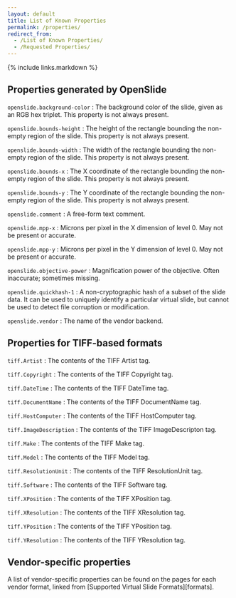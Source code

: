 ```yaml
---
layout: default
title: List of Known Properties
permalink: /properties/
redirect_from:
  - /List of Known Properties/
  - /Requested Properties/
---
```


{% include links.markdown %}

Properties generated by OpenSlide
---------------------------------

`openslide.background-color`
: The background color of the slide, given as an RGB hex triplet. This property
 is not always present.

`openslide.bounds-height`
: The height of the rectangle bounding the non-empty region of the slide.
This property is not always present.

`openslide.bounds-width`
: The width of the rectangle bounding the non-empty region of the slide.
This property is not always present.

`openslide.bounds-x`
: The X coordinate of the rectangle bounding the non-empty region of the slide.
This property is not always present.

`openslide.bounds-y`
: The Y coordinate of the rectangle bounding the non-empty region of the slide.
This property is not always present.

`openslide.comment`
: A free-form text comment.

`openslide.mpp-x`
: Microns per pixel in the X dimension of level 0.  May not be present or
accurate.

`openslide.mpp-y`
: Microns per pixel in the Y dimension of level 0.  May not be present or
accurate.

`openslide.objective-power`
: Magnification power of the objective.  Often inaccurate; sometimes missing.

`openslide.quickhash-1`
: A non-cryptographic hash of a subset of the slide data. It can be used
 to uniquely identify a particular virtual slide, but cannot be used
 to detect file corruption or modification.

`openslide.vendor`
: The name of the vendor backend.


Properties for TIFF-based formats
---------------------------------

`tiff.Artist`
: The contents of the TIFF Artist tag.

`tiff.Copyright`
: The contents of the TIFF Copyright tag.

`tiff.DateTime`
: The contents of the TIFF DateTime tag.

`tiff.DocumentName`
: The contents of the TIFF DocumentName tag.

`tiff.HostComputer`
: The contents of the TIFF HostComputer tag.

`tiff.ImageDescription`
: The contents of the TIFF ImageDescripton tag.

`tiff.Make`
: The contents of the TIFF Make tag.

`tiff.Model`
: The contents of the TIFF Model tag.

`tiff.ResolutionUnit`
: The contents of the TIFF ResolutionUnit tag.

`tiff.Software`
: The contents of the TIFF Software tag.

`tiff.XPosition`
: The contents of the TIFF XPosition tag.

`tiff.XResolution`
: The contents of the TIFF XResolution tag.

`tiff.YPosition`
: The contents of the TIFF YPosition tag.

`tiff.YResolution`
: The contents of the TIFF YResolution tag.


Vendor-specific properties
--------------------------

A list of vendor-specific properties can be found on the pages for
each vendor format, linked from [Supported Virtual Slide
Formats][formats].
